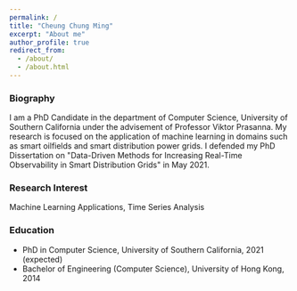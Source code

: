 ```yaml
---
permalink: /
title: "Cheung Chung Ming"
excerpt: "About me"
author_profile: true
redirect_from: 
  - /about/
  - /about.html
---
```



### Biography

I am a PhD Candidate in the department of Computer Science, University of Southern California under the advisement of Professor Viktor Prasanna. My research is focused on the application of machine learning in domains such as smart oilfields and smart distribution power grids. I defended my PhD Dissertation on "Data-Driven Methods for Increasing Real-Time Observability in Smart Distribution Grids" in May 2021.


### Research Interest

Machine Learning Applications, Time Series Analysis


### Education
* PhD in Computer Science, University of Southern California, 2021 (expected)
* Bachelor of Engineering (Computer Science), University of Hong Kong, 2014
